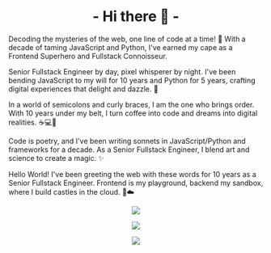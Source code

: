 <h1 align="center">- Hi there 👋 -</h1>
<p>Decoding the mysteries of the web, one line of code at a time! 🚀 With a decade of taming JavaScript and Python, I've earned my cape as a Frontend Superhero and Fullstack Connoisseur.</p>
<p>Senior Fullstack Engineer by day, pixel whisperer by night. I've been bending JavaScript to my will for 10 years and Python for 5 years, crafting digital experiences that delight and dazzle. 🌟</p>
<p>In a world of semicolons and curly braces, I am the one who brings order. With 10 years under my belt, I turn coffee into code and dreams into digital realities. ☕💻🌈</p>
<p>Code is poetry, and I've been writing sonnets in JavaScript/Python and frameworks for a decade. As a Senior Fullstack Engineer, I blend art and science to create a magic. ✨</p>
<p>Hello World! I've been greeting the web with these words for 10 years as a Senior Fullstack Engineer. Frontend is my playground, backend my sandbox, where I build castles in the cloud. 🏰☁️</p>
<p  align="center">
<img src="https://user-images.githubusercontent.com/73097560/115834477-dbab4500-a447-11eb-908a-139a6edaec5c.gif">             
</p>
<p align="center">
<img src="https://readme-typing-svg.herokuapp.com?font=Architects+Daughter&center=true&vCenter=true&duration=3000&color=%2338C2FF&size=40&height=200&width=800&lines=Code+is+the+canvas+-+creativity,+the+paint;In+the+world+of+binaries;be+the+one+who+adds+color;Simplicyty+is+the+soul+of+efficiency;Every+bug+is+a+lesson+in+disguise;Great+code+doesn't+just+function;it+tells+a+story;">
</p>
<p  align="center">
<img src="https://user-images.githubusercontent.com/73097560/115834477-dbab4500-a447-11eb-908a-139a6edaec5c.gif">             
</p>
